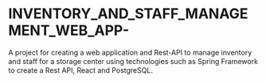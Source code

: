# INVENTORY_AND_STAFF_MANAGEMENT_WEB_APP-
A project for creating a web application and Rest-API to manage inventory and staﬀ for a storage center using technologies such as Spring Framework to create a Rest API, React and PostgreSQL.
